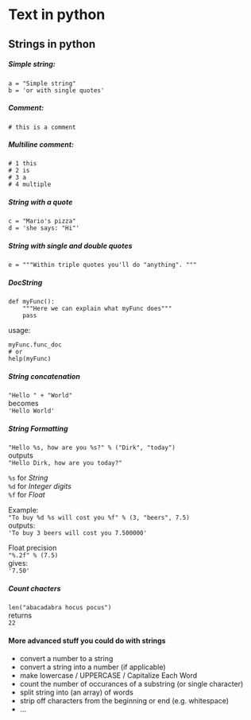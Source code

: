 # Text in python

## Strings in python

##### Simple string:

`a = "Simple string"`  
`b = 'or with single quotes'`

##### Comment:

`# this is a comment`

##### Multiline comment:

```
# 1 this
# 2 is
# 3 a
# 4 multiple
```

##### String with a quote

`c = "Mario's pizza"`  
`d = 'she says: "Hi"'`  

##### String with single and double quotes

`e = """Within triple quotes you'll do "anything". """`

##### DocString

```
def myFunc():
	"""Here we can explain what myFunc does"""
	pass
```
usage:

```
myFunc.func_doc
# or
help(myFunc)
```

##### String concatenation

`"Hello " + "World"`  
becomes  
`'Hello World'`

##### String Formatting

`"Hello %s, how are you %s?" % ("Dirk", "today")`  
outputs  
`"Hello Dirk, how are you today?"`

`%s` for *String*  
`%d` for *Integer digits*  
`%f` for *Float*

Example:  
`"To buy %d %s will cost you %f" % (3, "beers", 7.5)`  
outputs:  
`'To buy 3 beers will cost you 7.500000'`

Float precision  
`"%.2f" % (7.5)`  
gives:  
`'7.50'`

##### Count chacters

`len("abacadabra hocus pocus")`  
returns  
`22`

#### More advanced stuff you could do with strings

- convert a number to a string
- convert a string into a number (if applicable)
- make lowercase / UPPERCASE / Capitalize Each Word
- count the number of occurances of a substring (or single character)
- split string into (an array) of words
- strip off characters from the beginning or end (e.g. whitespace)
- ...
